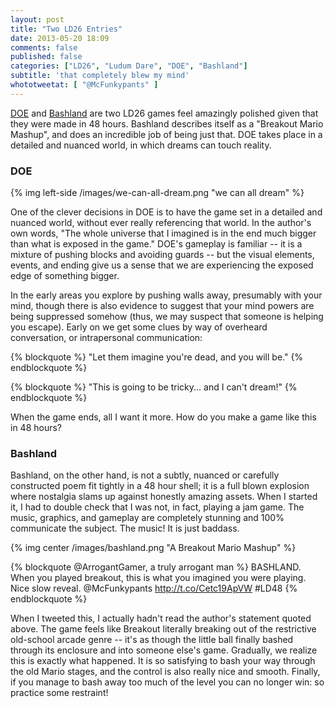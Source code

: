 ```yaml
---
layout: post
title: "Two LD26 Entries"
date: 2013-05-20 18:09
comments: false
published: false
categories: ["LD26", "Ludum Dare", "DOE", "Bashland"]
subtitle: 'that completely blew my mind'
whototweetat: [ "@McFunkypants" ]
---
```


[DOE][1] and [Bashland][2] are two LD26 games feel amazingly polished given that they were made in 48 hours. Bashland describes itself as a "Breakout Mario Mashup", and does an incredible job of being just that. DOE takes place in a detailed and nuanced world, in which dreams can touch reality.

<!-- more -->

### DOE

{% img left-side /images/we-can-all-dream.png "we can all dream" %}

One of the clever decisions in DOE is to have the game set in a detailed and nuanced world, without ever really referencing that world. In the author's own words, "The whole universe that I imagined is in the end much bigger than what is exposed in the game." DOE's gameplay is familiar -- it is a mixture of pushing blocks and avoiding guards -- but the visual elements, events, and ending give us a sense that we are experiencing the exposed edge of something bigger.

In the early areas you explore by pushing walls away, presumably with your mind, though there is also evidence to suggest that your mind powers are being suppressed somehow (thus, we may suspect that someone is helping you escape). Early on we get some clues by way of overheard conversation, or intrapersonal communication:

{% blockquote %}
"Let them imagine you're dead, and you will be."
{% endblockquote %}

{% blockquote %}
"This is going to be tricky... and I can't dream!"
{% endblockquote %}

When the game ends, all I want it more. How do you make a game like this in 48 hours?

### Bashland

Bashland, on the other hand, is not a subtly, nuanced or carefully constructed poem fit tightly in a 48 hour shell; it is a full blown explosion where nostalgia slams up against honestly amazing assets. When I started it, I had to double check that I was not, in fact, playing a jam game. The music, graphics, and gameplay are completely stunning and 100% communicate the subject. The music! It is just baddass.

{% img center /images/bashland.png "A Breakout Mario Mashup" %}

{% blockquote @ArrogantGamer, a truly arrogant man %}
BASHLAND. When you played breakout, this is what you imagined you were playing. Nice slow reveal. @McFunkypants http://t.co/Cetc19ApVW #LD48
{% endblockquote %}

When I tweeted this, I actually hadn't read the author's statement quoted above. The game feels like Breakout literally breaking out of the restrictive old-school arcade genre -- it's as though the little ball finally bashed through its enclosure and into someone else's game. Gradually, we realize this is exactly what happened. It is so satisfying to bash your way through the old Mario stages, and the control is also really nice and smooth. Finally, if you manage to bash away too much of the level you can no longer win: so practice some restraint!

[1]:http://www.ludumdare.com/compo/ludum-dare-26/?action=preview&uid=5275
[2]:http://www.ludumdare.com/compo/ludum-dare-26/?action=preview&uid=2297

